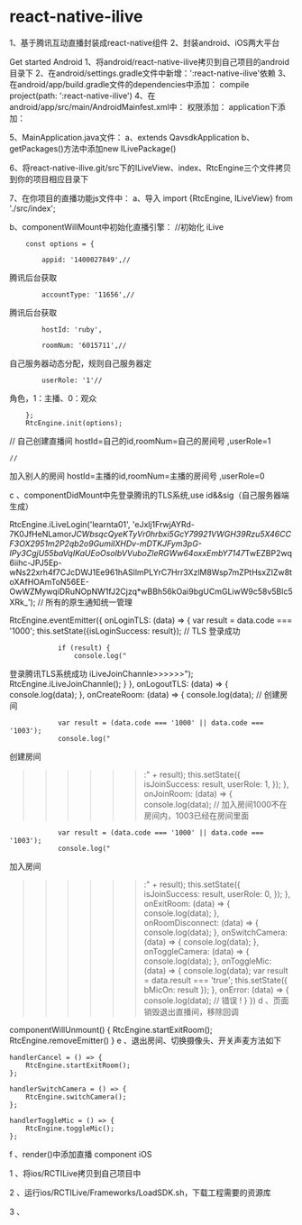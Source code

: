 # react-native-ilive
1、基于腾讯互动直播封装成react-native组件
2、封装android、iOS两大平台

Get started
Android
1、将android/react-native-ilive拷贝到自己项目的android目录下
2、在android/settings.gradle文件中新增：':react-native-ilive'依赖
3、在android/app/build.gradle文件的dependencies中添加：
compile project(path: ':react-native-ilive')
4、在android/app/src/main/AndroidMainfest.xml中：
权限添加：
    <uses-permission android:name="android.permission.ACCESS_COARSE_LOCATION" />
    <uses-permission android:name="android.permission.ACCESS_FINE_LOCATION" />
    <uses-permission android:name="android.permission.ACCESS_NETWORK_STATE" />
    <uses-permission android:name="android.permission.ACCESS_WIFI_STATE" />
    <uses-permission android:name="android.permission.CAMERA" />
    <uses-permission android:name="android.permission.CHANGE_NETWORK_STATE" />
    <uses-permission android:name="android.permission.CHANGE_WIFI_STATE" />
    <uses-permission android:name="android.permission.MANAGE_ACCOUNTS" />
    <uses-permission android:name="android.permission.GET_ACCOUNTS" />
    <uses-permission android:name="android.permission.GET_TASKS" />
    <uses-permission android:name="android.permission.INTERNET" />
    <uses-permission android:name="android.permission.MODIFY_AUDIO_SETTINGS" />
    <uses-permission android:name="android.permission.READ_LOGS" />
    <uses-permission android:name="android.permission.READ_PHONE_STATE" />
    <uses-permission android:name="android.permission.RECEIVE_BOOT_COMPLETED" />
    <uses-permission android:name="android.permission.RECORD_AUDIO" />
    <uses-permission android:name="android.permission.VIBRATE" />
    <uses-permission android:name="android.permission.WAKE_LOCK" />
    <uses-permission android:name="android.permission.WRITE_EXTERNAL_STORAGE" />
    <uses-permission android:name="android.permission.BLUETOOTH" />
    <uses-permission android:name="android.permission.BLUETOOTH_ADMIN" />
    <uses-permission android:name="android.permission.BROADCAST_STICKY" />
    <uses-permission android:name="android.permission.READ_EXTERNAL_STORAGE" />
    <uses-permission android:name="android.permission.MOUNT_UNMOUNT_FILESYSTEMS" />
    <uses-permission android:name="android.permission.SYSTEM_ALERT_WINDOW" />
application下添加：
<provider
            android:name="android.support.v4.content.FileProvider"
            android:authorities="com.tencent.qcloud.suixinbo.fileProvider"
            android:exported="false"
            android:grantUriPermissions="true">
            <meta-data
                android:name="android.support.FILE_PROVIDER_PATHS"
                android:resource="@xml/file_paths" />
    </provider>

5、MainApplication.java文件：
  a、extends QavsdkApplication
  b、getPackages()方法中添加new ILivePackage()

6、将react-native-ilive.git/src下的ILiveView、index、RtcEngine三个文件拷贝到你的项目相应目录下

7、在你项目的直播功能js文件中：
  a、导入
import {RtcEngine, ILiveView} from './src/index';

  b、componentWillMount中初始化直播引擎：
  //初始化
iLive

        const options = {

            appid: '1400027849',// 
腾讯后台获取


            accountType: '11656',// 
腾讯后台获取


            hostId: 'ruby',

            roomNum: '6015711',//
自己服务器动态分配，规则自己服务器定


            userRole: '1'//
角色，1：主播、0：观众


        };
        RtcEngine.init(options);

  // 
自己创建直播间 hostId=自己的id,roomNum=自己的房间号
,userRole=1

    // 
加入别人的房间 hostId=主播的id,roomNum=主播的房间号
,userRole=0

c
、componentDidMount中先登录腾讯的TLS系统,use id&&sig（自己服务器端生成）


RtcEngine.iLiveLogin('learnta01', 'eJxlj1FrwjAYRd-7K0JfHeNLamor*JCWbsqcQyeKTyVr0hrbxi5GcY79921VWGH39Rzu5X46CCF3OX2951m2P2qb2o9GumiIXHDv-mDTKJFym3pG-IPy3CgjU55baVqIKaUEoOsoIbVVuboZleRGWw64oxxEmbY7147*TwEZBP2wq6iihc-JPJ5Ep-wNs22xrh4f7CJcDWJ1Ee961hASllmPLYrC7Hrr3XzlM8Wsp7mZPtHsxZIZw8toXAfHOAmToN56EE-OwWZMywqiDRuNOpNW1fJ2Cjzq*wBBh56kOai9bgUCmGLiwW9c58v5Blc5XRk_');
//
所有的原生通知统一管理


RtcEngine.eventEmitter({
            onLoginTLS: (data) => {
                var result = data.code === '1000';
                this.setState({isLoginSuccess: result});
                // TLS
登录成功


                if (result) {
                    console.log("
登录腾讯TLS系统成功
 iLiveJoinChannle>>>>>>");
                    RtcEngine.iLiveJoinChannle();
                }
            },
            onLogoutTLS: (data) => {
                console.log(data);
            },
            onCreateRoom: (data) => {
                console.log(data);
                // 
创建房间


                var result = (data.code === '1000' || data.code === '1003');
                console.log("
创建房间
>>>>>>:" + result);
                this.setState({
                    isJoinSuccess: result,
                    userRole: 1,
                });
            },
            onJoinRoom: (data) => {
                console.log(data);
                // 
加入房间1000不在房间内，1003已经在房间里面

                var result = (data.code === '1000' || data.code === '1003');
                console.log("
加入房间
>>>>>>:" + result);
                this.setState({
                    isJoinSuccess: result,
                    userRole: 0,
                });
            },
            onExitRoom: (data) => {
                console.log(data);
            },
            onRoomDisconnect: (data) => {
                console.log(data);
            },
            onSwitchCamera: (data) => {
                console.log(data);
            },
            onToggleCamera: (data) => {
                console.log(data);
            },
            onToggleMic: (data) => {
                console.log(data);
                var result = data.result === 'true';
                this.setState({
                    bMicOn: result
                });
            },
            onError: (data) => {
                console.log(data);
                // 
错误
!
            }
        })
d
、页面销毁退出直播间，移除回调


componentWillUnmount() {
        RtcEngine.startExitRoom();
        RtcEngine.removeEmitter()
    }
e
、退出房间、切换摄像头、开关声麦方法如下


    handlerCancel = () => {
        RtcEngine.startExitRoom();
    };

    handlerSwitchCamera = () => {
        RtcEngine.switchCamera();
    };

    handlerToggleMic = () => {
        RtcEngine.toggleMic();
    };
f
、render()中添加直播
component
<ILiveView showVideoView={true}/>
iOS

1
、将ios/RCTILive拷贝到自己项目中


2
、运行ios/RCTILive/Frameworks/LoadSDK.sh，下载工程需要的资源库


3
、


